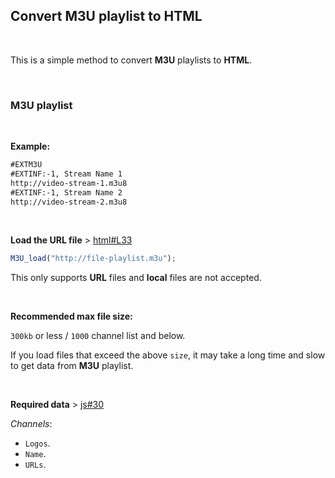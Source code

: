 ## Convert M3U playlist to HTML

<br>

This is a simple method to convert **M3U** playlists to **HTML**.

<br>

### M3U playlist

<br>

**Example:**

```txt
#EXTM3U
#EXTINF:-1, Stream Name 1
http://video-stream-1.m3u8
#EXTINF:-1, Stream Name 2
http://video-stream-2.m3u8
```

<br>

**Load the URL file** > <a href="https://github.com/ZazerConer/M3U-to-HTML/blob/7cfc506fd15e09abf0f4921010ddd74bbdbcc9dc/dist/index.html#L33">html#L33</a>

```js
M3U_load("http://file-playlist.m3u");
```

This only supports **URL** files and **local** files are not accepted.

<br>

**Recommended max file size:**

`300kb` or less / `1000` channel list and below.

If you load files that exceed the above `size`, it may take a long time and slow to get data from **M3U** playlist.

<br>

**Required data** > <a href="https://github.com/ZazerConer/M3U-to-HTML/blob/7cfc506fd15e09abf0f4921010ddd74bbdbcc9dc/dist/file/script.js#L30">js#30</a>

_Channels_:

- `Logos`.
- `Name`.
- `URLs`.
